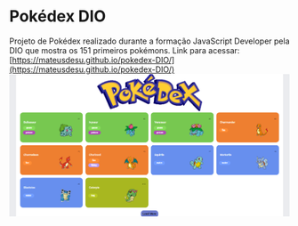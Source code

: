 # Pokédex DIO

Projeto de Pokédex realizado durante a formação JavaScript Developer pela DIO que mostra os 151 primeiros pokémons.
Link para acessar: [https://mateusdesu.github.io/pokedex-DIO/](https://mateusdesu.github.io/pokedex-DIO/)
![Print da página](assets/imgs/pokeprint.png)

